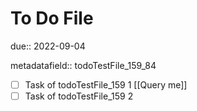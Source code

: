 # To Do File

due:: 2022-09-04

metadatafield:: todoTestFile_159\_84

- [ ] Task of todoTestFile_159 1 [[Query me]]
- [ ] Task of todoTestFile_159 2
